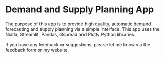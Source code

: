 # Demand and Supply Planning App

The purpose of this app is to provide high quality, automatic demand forecasting and supply planning via a simple interface. This app uses the Nixtla, Streamlit, Pandas, Gspread and Plotly Python libraries.

If you have any feedback or suggestions, please let me know via the feedback form or my website.
